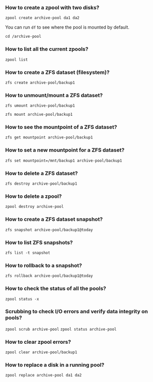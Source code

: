 ### How to create a zpool with two disks?

`zpool create archive-pool da1 da2 `

You can run `df` to see where the pool is mounted by default.

`cd /archive-pool`

### How to list all the current zpools?

`zpool list`

### How to create a ZFS dataset (filesystem)?

`zfs create archive-pool/backup1`

### How to unmount/mount a ZFS dataset?

`zfs umount archive-pool/backup1`

`zfs mount archive-pool/backup1`

### How to see the mountpoint of a ZFS dataset?

`zfs get mountpoint archive-pool/backup1`

### How to set a new mountpoint for a ZFS dataset?

`zfs set mountpoint=/mnt/backup1 archive-pool/backup1`

### How to delete a ZFS dataset?

`zfs destroy archive-pool/backup1`

### How to delete a zpool?

`zpool destroy archive-pool`

### How to create a ZFS dataset snapshot?

`zfs snapshot archive-pool/backup1@today`

### How to list ZFS snapshots?

`zfs list -t snapshot`

### How to rollback to a snapshot?

`zfs rollback archive-pool/backup1@today`

### How to check the status of all the pools?

`zpool status -x`

### Scrubbing to check I/O errors and verify data integrity on pools?

`zpool scrub archive-pool`
`zpool status archive-pool`

### How to clear zpool errors?

`zpool clear archive-pool/backup1`

### How to replace a disk in a running pool?

`zpool replace archive-pool da1 da2`






